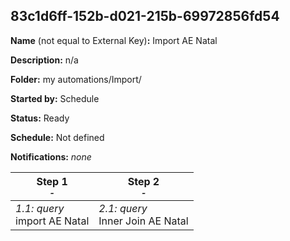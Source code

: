 ## 83c1d6ff-152b-d021-215b-69972856fd54

**Name** (not equal to External Key)**:** Import AE Natal

**Description:** n/a

**Folder:** my automations/Import/

**Started by:** Schedule

**Status:** Ready

**Schedule:** Not defined

**Notifications:** _none_


| Step 1<br>_<small>-</small>_ | Step 2<br>_<small>-</small>_ |
| --- | --- |
| _1.1: query_<br>import AE Natal | _2.1: query_<br>Inner Join AE Natal |
